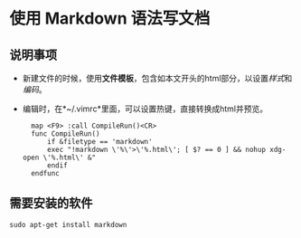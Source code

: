 <head>
<title>MarkDown File</title>
<meta http-equiv="content-type" content="text/html; charset=UTF-8">
<link href="mkd.css" rel="stylesheet" type="text/css">
</head>

使用 Markdown 语法写文档
========================

说明事项
--------

* 新建文件的时候，使用**文件模板**，包含如本文开头的html部分，以设置*样式*和*编码*。
* 编辑时，在*~/.vimrc*里面，可以设置热键，直接转换成html并预览。

		map <F9> :call CompileRun()<CR>
		func CompileRun() 
			if &filetype == 'markdown'
			exec "!markdown \'%\'>\'%.html\'; [ $? == 0 ] && nohup xdg-open \'%.html\' &"
			endif 
		endfunc
 
需要安装的软件
-------------
	sudo apt-get install markdown

